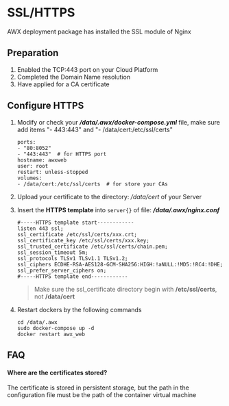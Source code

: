 # SSL/HTTPS

AWX deployment package has installed the SSL module of Nginx  

## Preparation

1. Enabled the TCP:443 port on your Cloud Platform
2. Completed the Domain Name resolution
3. Have applied for a CA certificate

## Configure HTTPS

1. Modify or check your ***/data/.awx/docker-compose.yml*** file, make sure add items "- 443:443" and  "- /data/cert:/etc/ssl/certs"
    ```
    ports:
    - "80:8052"
    - "443:443"  # for HTTPS port
    hostname: awxweb
    user: root
    restart: unless-stopped
    volumes:
    - /data/cert:/etc/ssl/certs  # for store your CAs
    ```
2. Upload your certificate to the directory: */data/cert* of your Server

3. Insert the **HTTPS template** into `server{}` of file: ***/data/.awx/nginx.conf***
   ``` text
   #-----HTTPS template start------------
   listen 443 ssl; 
   ssl_certificate /etc/ssl/certs/xxx.crt;
   ssl_certificate_key /etc/ssl/certs/xxx.key;
   ssl_trusted_certificate /etc/ssl/certs/chain.pem;
   ssl_session_timeout 5m;
   ssl_protocols TLSv1 TLSv1.1 TLSv1.2;
   ssl_ciphers ECDHE-RSA-AES128-GCM-SHA256:HIGH:!aNULL:!MD5:!RC4:!DHE;
   ssl_prefer_server_ciphers on;
   #-----HTTPS template end------------
   ```
   > Make sure the ssl_certificate directory begin with **/etc/ssl/certs**, not **/data/cert**

4. Restart dockers by the following commands
   ```
   cd /data/.awx
   sudo docker-compose up -d
   docker restart awx_web
   ```

## FAQ

#### Where are the certificates stored?

The certificate is stored in persistent storage, but the path in the configuration file must be the path of the container virtual machine